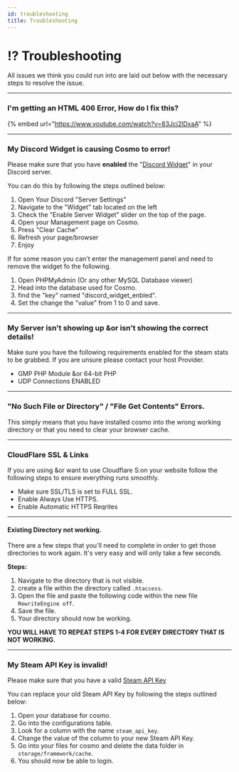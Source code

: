 ```yaml
---
id: troubleshooting
title: Troubleshooting
---
```


# ⁉ Troubleshooting

All issues we think you could run into are laid out below with the necessary steps to resolve the issue.

***

### I'm getting an HTML 406 Error, How do I fix this? <a href="#e1fa3327-bba8-45cb-a0c4-ad40a2c5ea91" id="e1fa3327-bba8-45cb-a0c4-ad40a2c5ea91"></a>

{% embed url="https://www.youtube.com/watch?v=83Jcj2lDxaA" %}

***

### My Discord Widget is causing Cosmo to error! <a href="#ad9bc274-32ac-4cb4-ae29-b66139b67e38" id="ad9bc274-32ac-4cb4-ae29-b66139b67e38"></a>

Please make sure that you have **enabled** the "[Discord Widget](https://blog.discord.com/add-the-discord-widget-to-your-site-d45ffcd718c6)" in your Discord server.

You can do this by following the steps outlined below:

1. Open Your Discord "Server Settings"
2. Navigate to the "Widget" tab located on the left
3. Check the "Enable Server Widget" slider on the top of the page.
4. Open your Management page on Cosmo.
5. Press "Clear Cache"
6. Refresh your page/browser
7. Enjoy

If for some reason you can't enter the management panel and need to remove the widget fo the following.

1. Open PHPMyAdmin (Or any other MySQL Database viewer)
2. Head into the database used for Cosmo.
3. find the "key" named "discord\_widget\_enbled".
4. Set the change the "value" from 1 to 0 and save.

***

### My Server isn't showing up \&or isn't showing the correct details! <a href="#0583f754-dab9-42a6-a136-7ab74e3408a3" id="0583f754-dab9-42a6-a136-7ab74e3408a3"></a>

Make sure you have the following requirements enabled for the steam stats to be grabbed. If you are unsure please contact your host Provider.

* GMP PHP Module \&or 64-bit PHP
* UDP Connections ENABLED

***

### "No Such File or Directory" / "File Get Contents" Errors. <a href="#0ef4b577-be65-4378-a6b4-e5ea29090318" id="0ef4b577-be65-4378-a6b4-e5ea29090318"></a>

This simply means that you have installed cosmo into the wrong working directory or that you need to clear your browser cache.

***

### CloudFlare SSL & Links <a href="#cac0c6d1-fd8f-4113-b431-f45bdd2b43e5" id="cac0c6d1-fd8f-4113-b431-f45bdd2b43e5"></a>

If you are using \&or want to use Cloudflare S:on your website follow the following steps to ensure everything runs smoothly.

* Make sure SSL/TLS is set to FULL SSL.
* Enable Always Use HTTPS.
* Enable Automatic HTTPS Reqrites

***

#### Existing Directory not working. <a href="#7cbb551b-6a6a-4d9b-86fc-5b928461ae62" id="7cbb551b-6a6a-4d9b-86fc-5b928461ae62"></a>

There are a few steps that you'll need to complete in order to get those directories to work again. It's very easy and will only take a few seconds.

**Steps:**

1. Navigate to the directory that is not visible.
2. create a file within the directory called `.htaccess`.
3. Open the file and paste the following code within the new file `RewriteEngine off`.
4. Save the file.
5. Your directory should now be working.

**YOU WILL HAVE TO REPEAT STEPS 1-4 FOR EVERY DIRECTORY THAT IS NOT WORKING.**

***

### My Steam API Key is invalid!

Please make sure that you have a valid [Steam API Key](https://steamcommunity.com/dev/apikey)

You can replace your old Steam API Key by following the steps outlined below:

1. Open your database for cosmo.
2. Go into the configurations table.
3. Look for a column with the name `steam_api_key`.
4. Change the value of the column to your new Steam API Key.
5. Go into your files for cosmo and delete the data folder in `storage/framework/cache`.
6. You should now be able to login.
